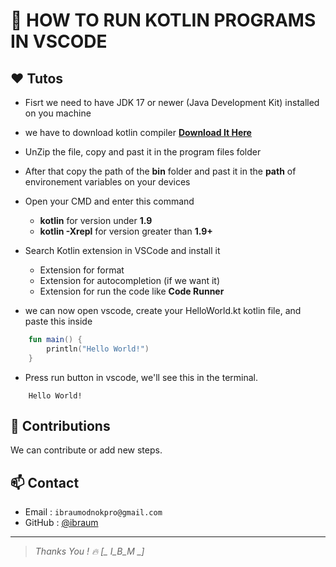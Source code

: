 # 🤺 HOW TO RUN KOTLIN PROGRAMS IN VSCODE
## ❤️ Tutos
- Fisrt we need to have JDK 17 or newer (Java Development Kit) installed on you machine
- we have to download kotlin compiler [**Download It Here**](https://github.com/JetBrains/kotlin/releases/tag/v2.2.0)
- UnZip the file, copy and past it in the program files folder
- After that copy the path of the **bin** folder and past it in the **path** of environement variables on your devices
- Open your CMD and enter this command

    - **kotlin** for version under **1.9**
    - **kotlin -Xrepl** for version greater than **1.9+**
- Search Kotlin extension in VSCode and install it 

    - Extension for format
    - Extension for autocompletion (if we want it)
    - Extension for run the code like **Code Runner**

- we can now open vscode, create your HelloWorld.kt kotlin file, and paste this inside
```kotlin
    fun main() {
        println("Hello World!")
    }
```
- Press run button in vscode, we'll see this in the terminal. 
```terminal
    Hello World!
```

## 🤝 Contributions

We can contribute or add new steps.

## 📫 Contact

- Email : `ibraumodnokpro@gmail.com`
- GitHub : [@ibraum](https://github.com/ibraum)

---
> *Thanks You ! 🔥 [_ I_B_M _]*